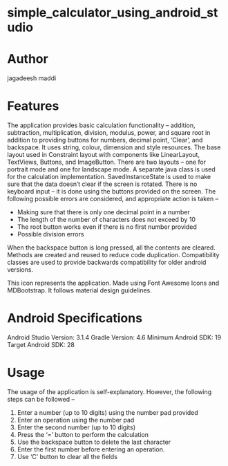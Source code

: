 # simple_calculator_using_android_studio

# Author
jagadeesh maddi

# Features
The application provides basic calculation functionality – addition, subtraction, multiplication, division, modulus, power, and square root in addition to providing buttons for numbers, decimal point, ‘Clear’, and backspace.
It uses string, colour, dimension and style resources. The base layout used in Constraint layout with components like LinearLayout, TextViews, Buttons, and ImageButton. There are two layouts – one for portrait mode and one for landscape mode.
A separate java class is used for the calculation implementation. SavedInstanceState is used to make sure that the data doesn’t clear if the screen is rotated. There is no keyboard input – it is done using the buttons provided on the screen. The following possible errors are considered, and appropriate action is taken –
* Making sure that there is only one decimal point in a number
* The length of the number of characters does not exceed by 10
* The root button works even if there is no first number provided
* Possible division errors

When the backspace button is long pressed, all the contents are cleared. Methods are created and reused to reduce code duplication. Compatibility classes are used to provide backwards compatibility for older android versions.


This icon represents the application. Made using Font Awesome Icons and MDBootstrap. It follows material design guidelines.

# Android Specifications
Android Studio Version: 3.1.4
Gradle Version: 4.6
Minimum Android SDK: 19
Target Android SDK: 28




# Usage
The usage of the application is self-explanatory. However, the following steps can be followed –
1. Enter a number (up to 10 digits) using the number pad provided
2. Enter an operation using the number pad
3. Enter the second number (up to 10 digits)
4. Press the ‘=’ button to perform the calculation
5. Use the backspace button to delete the last character
6. Enter the first number before entering an operation.
7. Use ‘C’ button to clear all the fields
